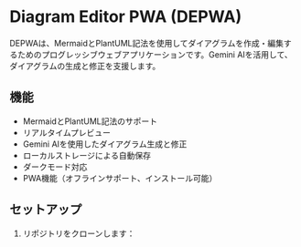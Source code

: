# Diagram Editor PWA (DEPWA)

DEPWAは、MermaidとPlantUML記法を使用してダイアグラムを作成・編集するためのプログレッシブウェブアプリケーションです。Gemini AIを活用して、ダイアグラムの生成と修正を支援します。

## 機能

- MermaidとPlantUML記法のサポート
- リアルタイムプレビュー
- Gemini AIを使用したダイアグラム生成と修正
- ローカルストレージによる自動保存
- ダークモード対応
- PWA機能（オフラインサポート、インストール可能）

## セットアップ

1. リポジトリをクローンします：

